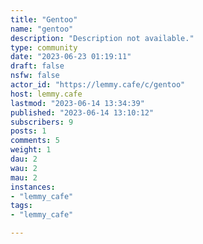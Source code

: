 ```yaml
---
title: "Gentoo" 
name: "gentoo"
description: "Description not available."
type: community
date: "2023-06-23 01:19:11"
draft: false
nsfw: false
actor_id: "https://lemmy.cafe/c/gentoo"
host: lemmy.cafe
lastmod: "2023-06-14 13:34:39"
published: "2023-06-14 13:10:12"
subscribers: 9
posts: 1
comments: 5
weight: 1
dau: 2
wau: 2
mau: 2
instances:
- "lemmy_cafe"
tags: 
- "lemmy_cafe"

---
```

